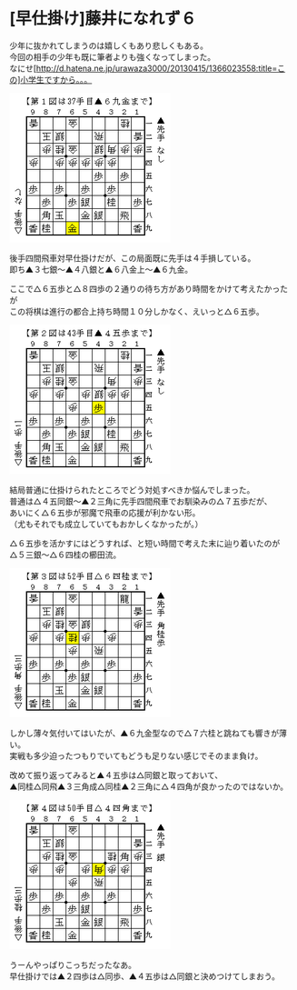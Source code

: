 # [早仕掛け]藤井になれず６  

少年に抜かれてしまうのは嬉しくもあり悲しくもある。  
今回の相手の少年も既に筆者よりも強くなってしまった。  
なにせ[http://d.hatena.ne.jp/urawaza3000/20130415/1366023558:title=この]小学生ですから。。。  

![](images/20130517021310.png)  

後手四間飛車対早仕掛けだが、この局面既に先手は４手損している。  
即ち▲３七銀～▲４八銀と▲６八金上～▲６九金。  

ここで△６五歩と△８四歩の２通りの待ち方があり時間をかけて考えたかったが  
この将棋は進行の都合上持ち時間１０分しかなく、えいっと△６五歩。  

![](images/20130517021309.png)  

結局普通に仕掛けられたところでどう対処すべきか悩んでしまった。  
普通は△４五同銀～▲２三角に先手四間飛車でお馴染みの△７五歩だが、  
あいにく△６五歩が邪魔で飛車の応援が利かない形。  
（尤もそれでも成立していてもおかしくなかったが。）  

△６五歩を活かすにはどうすれば、と短い時間で考えた末に辿り着いたのが  
△５三銀～△６四桂の櫛田流。  

![](images/20130517021308.png)  

しかし薄々気付いてはいたが、▲６九金型なので△７六桂と跳ねても響きが薄い。  
実戦も多少迫ったつもりでいてもどうも足りない感じでそのまま負け。  


改めて振り返ってみると▲４五歩は△同銀と取っておいて、  
▲同桂△同飛▲３三角成△同桂▲２三角に△４四角が良かったのではないか。  

![](images/20130517021306.png)  

うーんやっぱりこっちだったなあ。  
早仕掛けでは▲２四歩は△同歩、▲４五歩は△同銀と決めつけてしまおう。  
